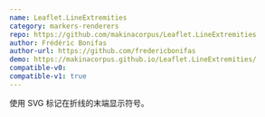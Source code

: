 ```yaml
---
name: Leaflet.LineExtremities
category: markers-renderers
repo: https://github.com/makinacorpus/Leaflet.LineExtremities
author: Frédéric Bonifas
author-url: https://github.com/fredericbonifas
demo: https://makinacorpus.github.io/Leaflet.LineExtremities/
compatible-v0:
compatible-v1: true
---
```


使用 SVG 标记在折线的末端显示符号。
